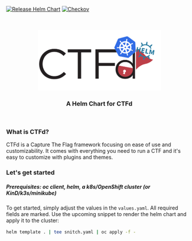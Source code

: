 [![Release Helm Chart](https://github.com/BenjiTrapp/CTFd-helm-chart/actions/workflows/helmchart-releaser.yml/badge.svg)](https://github.com/BenjiTrapp/CTFd-helm-chart/actions/workflows/helmchart-releaser.yml)
[![Checkov](https://github.com/BenjiTrapp/CTFd-helm-chart/actions/workflows/checkov.yml/badge.svg)](https://github.com/BenjiTrapp/CTFd-helm-chart/actions/workflows/checkov.yml)

<br/>
<div id="ctfd-logo" align="center">
    <br />
    <img src="static/ctfd-helm.png" alt="CTFd Logo" width="333"/>
    <h3>A Helm Chart for CTFd</h3>
</div>
<br>

### What is CTFd?
CTFd is a Capture The Flag framework focusing on ease of use and customizability. It comes with everything you need to run a CTF and it's easy to customize with plugins and themes.

### Let's get started
##### Prerequisites: oc client, helm, a k8s/OpenShift cluster (or KinD/k3s/minikube)

To get started, simply adjust the values in the `values.yaml`. All required fields are marked. Use the upcoming snippet to render the helm chart and apply it to the cluster:

```bash
helm template . | tee snitch.yaml | oc apply -f -
```
